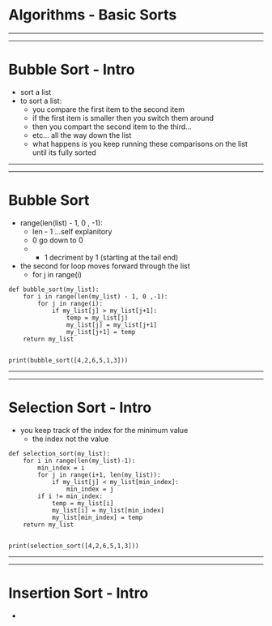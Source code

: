 # Algorithms - Basic Sorts
***
***
# Bubble Sort - Intro
* sort a list
* to sort a list:
    * you compare the first item to the second item
    * if the first item is smaller then you switch them around
    * then you compart the second item to the third...
    * etc... all the way down the list
    * what happens is you keep running these comparisons on the list until its fully sorted

***
***
# Bubble Sort
* range(len(list) - 1, 0 , -1):
    * len - 1 ...self explanitory
    * 0 go down to 0
    * - 1 decriment by 1 (starting at the tail end)
* the second for loop moves forward through the list
    * for j in range(i)
```
def bubble_sort(my_list):
    for i in range(len(my_list) - 1, 0 ,-1):
        for j in range(i):
            if my_list[j] > my_list[j+1]:
                temp = my_list[j]
                my_list[j] = my_list[j+1]
                my_list[j+1] = temp
    return my_list


print(bubble_sort([4,2,6,5,1,3]))
```

***
***
# Selection Sort - Intro
* you keep track of the index for the minimum value 
  * the index not the value
```
def selection_sort(my_list):
    for i in range(len(my_list)-1):
        min_index = i
        for j in range(i+1, len(my_list)):
            if my_list[j] < my_list[min_index]:
                min_index = j
        if i != min_index:
            temp = my_list[i]
            my_list[i] = my_list[min_index]
            my_list[min_index] = temp
    return my_list


print(selection_sort([4,2,6,5,1,3]))
```

***
***
# Insertion Sort - Intro
* 